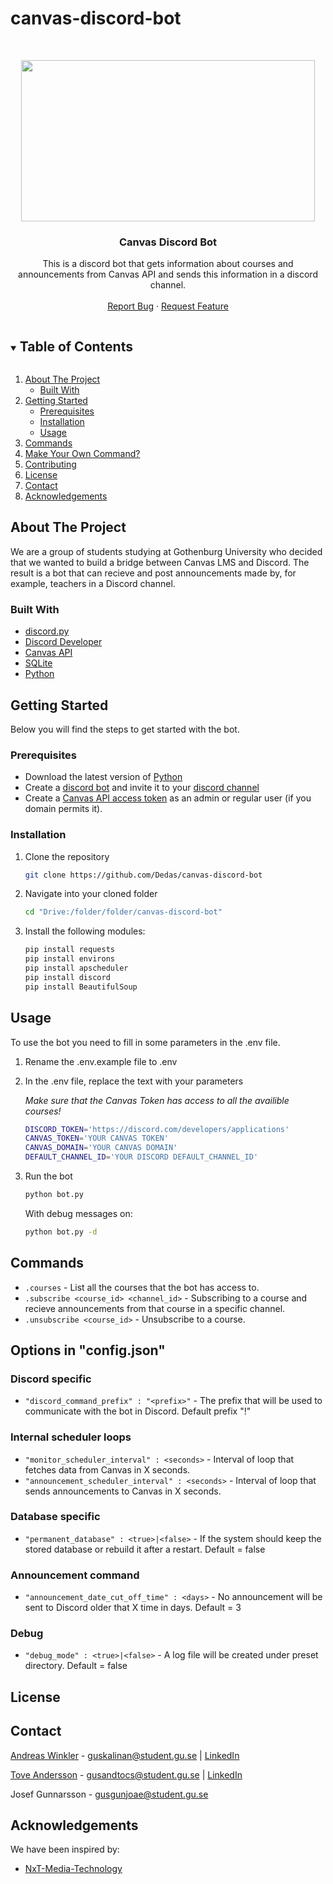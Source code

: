 # canvas-discord-bot

<br />
<p align="center">
  <a href="https://github.com/Dedas/canvas-discord-bot">
    <img src="images/DiscordCanvasLogo.PNG" width="470" height="258">
  </a>

  <h3 align="center">Canvas Discord Bot</h3>

  <p align="center">
    This is a discord bot that gets information about courses and announcements from Canvas API and sends this information in a discord channel.
    <br />
    <br />
    <a href="https://github.com/Dedas/canvas-discord-bot/issues">Report Bug</a>
    ·
    <a href="https://github.com/Dedas/canvas-discord-bot/issues">Request Feature</a>
  </p>
</p>
<!-- PROJECT LOGO -->

<!-- TABLE OF CONTENTS -->
<details open="open">
  <summary><h2 style="display: inline-block">Table of Contents</h2></summary>
  <ol>
    <li>
      <a href="#about-the-project">About The Project</a>
      <ul>
        <li><a href="#built-with">Built With</a></li>
      </ul>
    </li>
    <li>
      <a href="#getting-started">Getting Started</a>
      <ul>
        <li><a href="#prerequisites">Prerequisites</a></li>
        <li><a href="#installation">Installation</a></li>
        <li><a href="#usage">Usage</a></li>
      </ul>
    </li>
    <li><a href="#commands">Commands</a></li>
    <li><a href="#make-your-own-command">Make Your Own Command?</a></li>
    <li><a href="#contributing">Contributing</a></li>
    <li><a href="#license">License</a></li>
    <li><a href="#contact">Contact</a></li>
    <li><a href="#acknowledgements">Acknowledgements</a></li>
  </ol>
</details>

<!-- ABOUT THE PROJECT -->
## About The Project
We are a group of students studying at Gothenburg University who decided that we wanted to build a bridge between Canvas LMS and Discord. The result is a bot that can recieve and post announcements made by, for example, teachers in a Discord channel.

### Built With

* [discord.py](https://discordpy.readthedocs.io/en/latest/index.html)
* [Discord Developer](https://discord.com/developers/applications)
* [Canvas API](https://canvas.instructure.com/doc/api/)
* [SQLite](https://www.sqlite.org/index.html)
* [Python](https://www.python.org/)

<!-- GETTING STARTED -->
## Getting Started

Below you will find the steps to get started with the bot.

### Prerequisites

* Download the latest version of [Python](https://www.python.org/)
* Create a [discord bot](https://discordpy.readthedocs.io/en/latest/discord.html) and invite it to your [discord channel](https://support.discord.com/hc/en-us/articles/204849977-How-do-I-create-a-server-)
* Create a [Canvas API access token](https://community.canvaslms.com/t5/Admin-Guide/How-do-I-manage-API-access-tokens-as-an-admin/ta-p/89) as an admin or regular user (if you domain permits it).

### Installation
1. Clone the repository

   ```sh
   git clone https://github.com/Dedas/canvas-discord-bot
   ```
2. Navigate into your cloned folder

   ```sh
   cd "Drive:/folder/folder/canvas-discord-bot"
   ```
3. Install the following modules:

   ```sh
   pip install requests
   pip install environs
   pip install apscheduler
   pip install discord
   pip install BeautifulSoup
   ```

<!-- USAGE EXAMPLES -->
## Usage

To use the bot you need to fill in some parameters in the .env file.

1. Rename the .env.example file to .env
2. In the .env file, replace the text with your parameters </br>
   
    *Make sure that the Canvas Token has access to all the availible courses!*

    ```sh
    DISCORD_TOKEN='https://discord.com/developers/applications'
    CANVAS_TOKEN='YOUR CANVAS TOKEN'
    CANVAS_DOMAIN='YOUR CANVAS DOMAIN'
    DEFAULT_CHANNEL_ID='YOUR DISCORD DEFAULT_CHANNEL_ID'
    ```
3. Run the bot

    ```sh
    python bot.py
    ```

    With debug messages on:

    ```sh
    python bot.py -d
    ```
<!-- COMMANDS -->
## Commands

- `.courses` - List all the courses that the bot has access to.
- `.subscribe <course_id> <channel_id>` - Subscribing to a course and recieve announcements from that course in a specific channel.
- `.unsubscribe <course_id>` - Unsubscribe to a course.

<!-- LICENSE -->

## Options in "config.json"

### Discord specific
- `"discord_command_prefix" : "<prefix>"` - The prefix that will be used to communicate with the bot in Discord. Default prefix "!"

### Internal scheduler loops
- `"monitor_scheduler_interval" : <seconds>` - Interval of loop that fetches data from Canvas in X seconds.
- `"announcement_scheduler_interval" : <seconds>` - Interval of loop that sends announcements to Canvas in X seconds.

### Database specific
- `"permanent_database" : <true>|<false>` - If the system should keep the stored database or rebuild it after a restart. Default = false

### Announcement command
- `"announcement_date_cut_off_time" : <days>` - No announcement will be sent to Discord older that X time in days. Default = 3

### Debug
- `"debug_mode" : <true>|<false>` - A log file will be created under preset directory. Default = false

## License

<!-- CONTACT -->
## Contact

[Andreas Winkler](https://github.com/Dedas) - guskalinan@student.gu.se | [LinkedIn](https://www.linkedin.com/in/andreas-winkler-970335107/)

[Tove Andersson](https://github.com/Tove-A) - gusandtocs@student.gu.se | [LinkedIn](https://www.linkedin.com/in/tove-andersson-75ab83165/)

Josef Gunnarsson - gusgunjoae@student.gu.se

<!-- ACKNOWLEDGEMENTS -->
## Acknowledgements

We have been inspired by:
* [NxT-Media-Technology](https://github.com/NxT-Media-Technology/Canvas-Student-Announcement-Discord-Bot)
